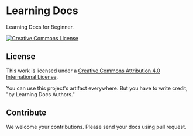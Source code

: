 # Learning Docs
Learning Docs for Beginner.

<a rel="license" href="http://creativecommons.org/licenses/by/4.0/"><img alt="Creative Commons License" style="border-width:0" src="https://i.creativecommons.org/l/by/4.0/88x31.png" /></a>

## License
This work is licensed under a <a rel="license" href="http://creativecommons.org/licenses/by/4.0/">Creative Commons Attribution 4.0 International License</a>.

You can use this project's artifact everywhere. But you have to write credit, "by Learning Docs Authors."

## Contribute
We welcome your contributions.
Please send your docs using pull request.

